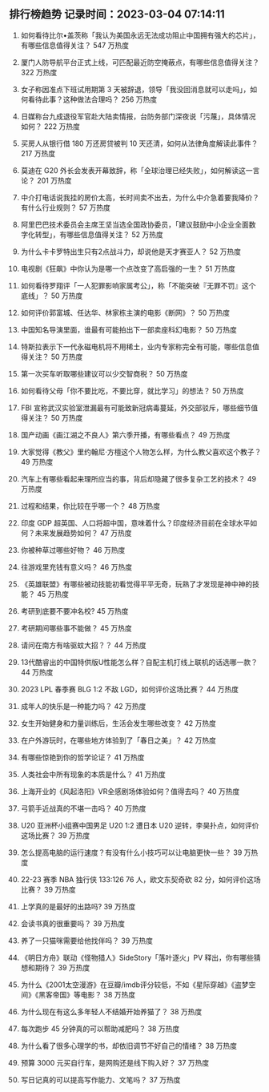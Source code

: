 
## 排行榜趋势 记录时间：2023-03-04 07:14:11
  
  1. 如何看待比尔•盖茨称「我认为美国永远无法成功阻止中国拥有强大的芯片」，有哪些信息值得关注？ 547 万热度
    
  2. 厦门人防导航平台正式上线，可匹配最近防空掩蔽点，有哪些信息值得关注？ 322 万热度
    
  3. 女子称因准点下班试用期第 3 天被辞退，领导「我没回消息就可以走吗」，如何看待此事？这种做法合理吗？ 256 万热度
    
  4. 日媒称台九成退役军官赴大陆卖情报，台防务部门深夜说「污蔑」，具体情况如何？ 222 万热度
    
  5. 买房人从银行借 180 万还房贷被判 10 天还清，如何从法律角度解读此事件？ 217 万热度
    
  6. 莫迪在 G20 外长会发表开幕致辞，称「全球治理已经失败」，如何解读这一言论？ 201 万热度
    
  7. 中介打电话说我挂的房价太高，长时间卖不出去，为什么中介急着要我降价？有什么行业规则？ 57 万热度
    
  8. 阿里巴巴技术委员会主席王坚当选全国政协委员，「建议鼓励中小企业全面数字化转型」，有哪些信息值得关注？ 52 万热度
    
  9. 为什么卡卡罗特出生只有2点战斗力，却说他是天才赛亚人？ 52 万热度
    
  10. 电视剧《狂飙》中你认为是哪一个点改变了高启强的一生？ 51 万热度
    
  11. 如何看待罗翔评「一人犯罪影响家属考公」，称「不能突破『无罪不罚』这个底线」？ 50 万热度
    
  12. 如何评价郭富城、任达华、林家栋主演的电影《断网》？ 50 万热度
    
  13. 中国知名导演里面，谁最有可能拍出下一部卖座科幻电影？ 50 万热度
    
  14. 特斯拉表示下一代永磁电机将不用稀土，业内专家称完全有可能，哪些信息值得关注？ 50 万热度
    
  15. 第一次买车听取哪些建议可以少交智商税？ 50 万热度
    
  16. 如何看待父母「你不要比吃，不要比穿，就比学习」的想法？ 50 万热度
    
  17. FBI 宣称武汉实验室泄漏最有可能致新冠病毒蔓延，外交部驳斥，哪些细节值得关注？ 50 万热度
    
  18. 国产动画《画江湖之不良人》第六季开播，有哪些看点？ 49 万热度
    
  19. 大家觉得《教父》里约翰尼·方檀这个人物怎么样，为什么教父喜欢这个教子？ 49 万热度
    
  20. 汽车上有哪些看起来理所应当的事，背后却隐藏了很多复杂工艺的技术？ 49 万热度
    
  21. 过程和结果，你比较在乎哪一个？ 48 万热度
    
  22. 印度 GDP 超英国、人口将超中国，意味着什么？印度经济目前在全球水平如何？未来发展趋势如何？ 47 万热度
    
  23. 你被种草过哪些好物？ 46 万热度
    
  24. 往游戏里充钱有意义吗？ 46 万热度
    
  25. 《英雄联盟》有哪些被动技能初看觉得平平无奇，玩熟了才发现是神中神的技能？ 45 万热度
    
  26. 考研到底要不要冲名校? 45 万热度
    
  27. 考研期间哪些事不能做？ 45 万热度
    
  28. 请问在南方有啥驱蚊大招？？ 44 万热度
    
  29. 13代酷睿出的中国特供版U性能怎么样？自配主机打线上联机的话选哪一款？ 44 万热度
    
  30. 2023 LPL 春季赛 BLG 1:2 不敌 LGD，如何评价这场比赛？ 44 万热度
    
  31. 成年人的快乐是一种能力吗？ 42 万热度
    
  32. 女生开始健身和力量训练后，生活会发生哪些改变？ 42 万热度
    
  33. 在户外游玩时，在哪些地方体验到了「春日之美」？ 42 万热度
    
  34. 有哪些惊艳到你的哲学论证？ 41 万热度
    
  35. 人类社会中所有现象的本质是什么？ 41 万热度
    
  36. 上海开业的《风起洛阳》VR全感剧场体验如何？值得去吗？ 40 万热度
    
  37. 弓箭手近战真的不堪一击吗？ 40 万热度
    
  38. U20 亚洲杯小组赛中国男足 U20 1:2 遭日本 U20 逆转，李昊扑点，如何评价这场比赛？ 39 万热度
    
  39. 怎么提高电脑的运行速度？有没有什么小技巧可以让电脑更快一些？ 39 万热度
    
  40. 22-23 赛季 NBA 独行侠 133:126 76 人，欧文东契奇砍 82 分，如何评价这场比赛？ 39 万热度
    
  41. 上学真的是最好的出路吗? 39 万热度
    
  42. 会读书真的很重要吗？ 39 万热度
    
  43. 养了一只猫咪需要给他找伴吗？ 39 万热度
    
  44. 《明日方舟》联动《怪物猎人》SideStory「落叶逐火」PV 释出，你有哪些猜想和期待？ 39 万热度
    
  45. 为什么《2001太空漫游》在豆瓣/imdb评分较低，不如《星际穿越》《盗梦空间》《黑客帝国》等电影？ 38 万热度
    
  46. 为什么现在有这么多年轻人不结婚开始养猫了？ 38 万热度
    
  47. 每次跑步 45 分钟真的可以帮助减肥吗？ 38 万热度
    
  48. 为什么看了很多心理学的书，却依旧调节不好自己的情绪？ 38 万热度
    
  49. 预算 3000 元买自行车，是网购还是线下购入好？ 37 万热度
    
  50. 写日记真的可以提高写作能力、文笔吗？ 37 万热度
    